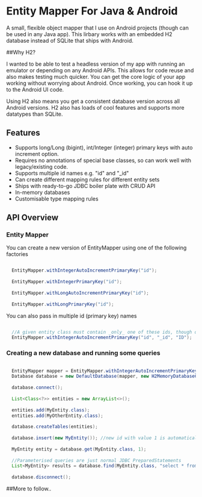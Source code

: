 Entity Mapper For Java & Android
===

A small, flexible object mapper that I use on Android projects (though can be used in any Java app). This lirbary works with an embedded H2 database instead of SQLite that ships with Android. 

##Why H2?

I wanted to be able to test a headless version of my app with running an emulator or depending on any Android APIs. This allows for code reuse and also makes testing much quicker. You can get the core logic of your app working without worrying about Android. Once working, you can hook it up to the Android UI code. 

Using H2 also means you get a consistent database version across all Android versions. H2 also has loads of cool features and supports more datatypes than SQLite. 

## Features
- Supports long/Long (bigint), int/Integer (integer) primary keys with auto increment option.
- Requires no annotations of special base classes, so can work well with legacy/existing code.
- Supports multiple id names e.g. "id" and "_id"
- Can create different mapping rules for different entity sets
- Ships with ready-to-go JDBC boiler plate with CRUD API
- In-memory databases
- Customisable type mapping rules

## API Overview

### Entity Mapper
You can create a new version of EntityMapper using one of the following factories

```java

  EntityMapper.withIntegerAutoIncrementPrimaryKey("id");
  
  EntityMapper.withIntegerPrimaryKey("id");
  
  EntityMapper.withLongAutoIncrementPrimaryKey("id");
  
  EntityMapper.withLongPrimaryKey("id");

```

You can also pass in multiple id (primary key) names

``` java

  //A given entity class must contain _only_ one of these ids, though different entities can have different ids
  EntityMapper.withIntegerAutoIncrementPrimaryKey("id", "_id", "ID");

```

### Creating a new database and running some queries

```java

  EntityMapper mapper = EntityMapper.withIntegerAutoIncrementPrimaryKey("id");
  Database database = new DefaultDatabase(mapper, new H2MemoryDatabaseClient("test"));
  
  database.connect();
  
  List<Class<?>> entities = new ArrayList<>();
  
  entities.add(MyEntity.class);
  entities.add(MyOtherEntity.class);
  
  database.createTables(entities);
  
  database.insert(new MyEntity()); //new id with value 1 is automatically inserted
  
  MyEntity entity = database.get(MyEntity.class, 1);
  
  //Parameterised queries are just normal JDBC PreparedStatements
  List<MyEntity> results = database.find(MyEntity.class, "select * from MyEntity where property > ?", 10);
  
  database.disconnect();

```


##More to follow..
